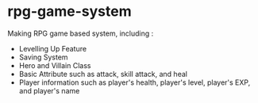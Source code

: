 # rpg-game-system
Making RPG game based system, including :
- Levelling Up Feature
- Saving System
- Hero and Villain Class
- Basic Attribute such as attack, skill attack, and heal
- Player information such as player's health, player's level, player's EXP, and player's name
